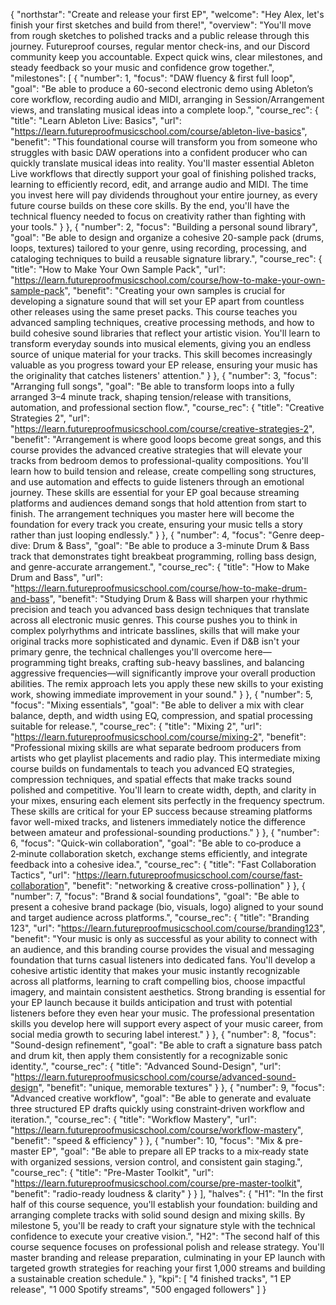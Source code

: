 {
  "northstar": "Create and release your first EP",
  "welcome": "Hey Alex, let's finish your first sketches and build from there!",
  "overview": "You'll move from rough sketches to polished tracks and a public release through this journey. Futureproof courses, regular mentor check-ins, and our Discord community keep you accountable. Expect quick wins, clear milestones, and steady feedback so your music and confidence grow together.",
  "milestones": [
    {
      "number": 1,
      "focus": "DAW fluency & first full loop",
      "goal": "Be able to produce a 60-second electronic demo using Ableton’s core workflow, recording audio and MIDI, arranging in Session/Arrangement views, and translating musical ideas into a complete loop.",
      "course_rec": {
        "title": "Learn Ableton Live: Basics",
        "url": "https://learn.futureproofmusicschool.com/course/ableton-live-basics",
        "benefit": "This foundational course will transform you from someone who struggles with basic DAW operations into a confident producer who can quickly translate musical ideas into reality. You'll master essential Ableton Live workflows that directly support your goal of finishing polished tracks, learning to efficiently record, edit, and arrange audio and MIDI. The time you invest here will pay dividends throughout your entire journey, as every future course builds on these core skills. By the end, you'll have the technical fluency needed to focus on creativity rather than fighting with your tools."
      }
    },
    {
      "number": 2,
      "focus": "Building a personal sound library",
      "goal": "Be able to design and organize a cohesive 20-sample pack (drums, loops, textures) tailored to your genre, using recording, processing, and cataloging techniques to build a reusable signature library.",
      "course_rec": {
        "title": "How to Make Your Own Sample Pack",
        "url": "https://learn.futureproofmusicschool.com/course/how-to-make-your-own-sample-pack",
        "benefit": "Creating your own samples is crucial for developing a signature sound that will set your EP apart from countless other releases using the same preset packs. This course teaches you advanced sampling techniques, creative processing methods, and how to build cohesive sound libraries that reflect your artistic vision. You'll learn to transform everyday sounds into musical elements, giving you an endless source of unique material for your tracks. This skill becomes increasingly valuable as you progress toward your EP release, ensuring your music has the originality that catches listeners' attention."
      }
    },
    {
      "number": 3,
      "focus": "Arranging full songs",
      "goal": "Be able to transform loops into a fully arranged 3–4 minute track, shaping tension/release with transitions, automation, and professional section flow.",
      "course_rec": {
        "title": "Creative Strategies 2",
        "url": "https://learn.futureproofmusicschool.com/course/creative-strategies-2",
        "benefit": "Arrangement is where good loops become great songs, and this course provides the advanced creative strategies that will elevate your tracks from bedroom demos to professional-quality compositions. You'll learn how to build tension and release, create compelling song structures, and use automation and effects to guide listeners through an emotional journey. These skills are essential for your EP goal because streaming platforms and audiences demand songs that hold attention from start to finish. The arrangement techniques you master here will become the foundation for every track you create, ensuring your music tells a story rather than just looping endlessly."
      }
    },
    {
      "number": 4,
      "focus": "Genre deep-dive: Drum & Bass",
      "goal": "Be able to produce a 3-minute Drum & Bass track that demonstrates tight breakbeat programming, rolling bass design, and genre-accurate arrangement.",
      "course_rec": {
        "title": "How to Make Drum and Bass",
        "url": "https://learn.futureproofmusicschool.com/course/how-to-make-drum-and-bass",
        "benefit": "Studying Drum & Bass will sharpen your rhythmic precision and teach you advanced bass design techniques that translate across all electronic music genres. This course pushes you to think in complex polyrhythms and intricate basslines, skills that will make your original tracks more sophisticated and dynamic. Even if D&B isn't your primary genre, the technical challenges you'll overcome here—programming tight breaks, crafting sub-heavy basslines, and balancing aggressive frequencies—will significantly improve your overall production abilities. The remix approach lets you apply these new skills to your existing work, showing immediate improvement in your sound."
      }
    },
    {
      "number": 5,
      "focus": "Mixing essentials",
      "goal": "Be able to deliver a mix with clear balance, depth, and width using EQ, compression, and spatial processing suitable for release.",
      "course_rec": {
        "title": "Mixing 2",
        "url": "https://learn.futureproofmusicschool.com/course/mixing-2",
        "benefit": "Professional mixing skills are what separate bedroom producers from artists who get playlist placements and radio play. This intermediate mixing course builds on fundamentals to teach you advanced EQ strategies, compression techniques, and spatial effects that make tracks sound polished and competitive. You'll learn to create width, depth, and clarity in your mixes, ensuring each element sits perfectly in the frequency spectrum. These skills are critical for your EP success because streaming platforms favor well-mixed tracks, and listeners immediately notice the difference between amateur and professional-sounding productions."
      }
    },
    {
      "number": 6,
      "focus": "Quick-win collaboration",
      "goal": "Be able to co‑produce a 2‑minute collaboration sketch, exchange stems efficiently, and integrate feedback into a cohesive idea.",
      "course_rec": {
        "title": "Fast Collaboration Tactics",
        "url": "https://learn.futureproofmusicschool.com/course/fast-collaboration",
        "benefit": "networking & creative cross-pollination"
      }
    },
    {
      "number": 7,
      "focus": "Brand & social foundations",
      "goal": "Be able to present a cohesive brand package (bio, visuals, logo) aligned to your sound and target audience across platforms.",
      "course_rec": {
        "title": "Branding 123",
        "url": "https://learn.futureproofmusicschool.com/course/branding123",
        "benefit": "Your music is only as successful as your ability to connect with an audience, and this branding course provides the visual and messaging foundation that turns casual listeners into dedicated fans. You'll develop a cohesive artistic identity that makes your music instantly recognizable across all platforms, learning to craft compelling bios, choose impactful imagery, and maintain consistent aesthetics. Strong branding is essential for your EP launch because it builds anticipation and trust with potential listeners before they even hear your music. The professional presentation skills you develop here will support every aspect of your music career, from social media growth to securing label interest."
      }
    },
    {
      "number": 8,
      "focus": "Sound-design refinement",
      "goal": "Be able to craft a signature bass patch and drum kit, then apply them consistently for a recognizable sonic identity.",
      "course_rec": {
        "title": "Advanced Sound-Design",
        "url": "https://learn.futureproofmusicschool.com/course/advanced-sound-design",
        "benefit": "unique, memorable textures"
      }
    },
    {
      "number": 9,
      "focus": "Advanced creative workflow",
      "goal": "Be able to generate and evaluate three structured EP drafts quickly using constraint‑driven workflow and iteration.",
      "course_rec": {
        "title": "Workflow Mastery",
        "url": "https://learn.futureproofmusicschool.com/course/workflow-mastery",
        "benefit": "speed & efficiency"
      }
    },
    {
      "number": 10,
      "focus": "Mix & pre-master EP",
      "goal": "Be able to prepare all EP tracks to a mix‑ready state with organized sessions, version control, and consistent gain staging.",
      "course_rec": {
        "title": "Pre-Master Toolkit",
        "url": "https://learn.futureproofmusicschool.com/course/pre-master-toolkit",
        "benefit": "radio-ready loudness & clarity"
      }
    }
  ],
  "halves": {
    "H1": "In the first half of this course sequence, you'll establish your foundation: building and arranging complete tracks with solid sound design and mixing skills. By milestone 5, you'll be ready to craft your signature style with the technical confidence to execute your creative vision.",
    "H2": "The second half of this course sequence focuses on professional polish and release strategy. You'll master branding and release preparation, culminating in your EP launch with targeted growth strategies for reaching your first 1,000 streams and building a sustainable creation schedule."
  },
  "kpi": [
    "4 finished tracks",
    "1 EP release",
    "1 000 Spotify streams",
    "500 engaged followers"
  ]
}
